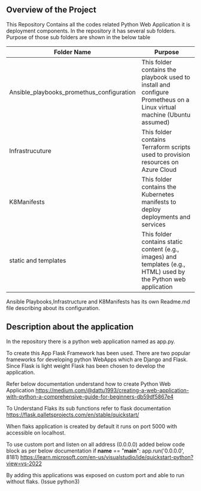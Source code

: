 ## Overview of the Project

This Repository Contains all the codes related Python Web Application it is deployment components. In the repository it has several sub folders. Purpose of those sub folders are shown in the below table

| Folder Name                             | Purpose                                                                                                                    |
|----------------------------------------|----------------------------------------------------------------------------------------------------------------------------|
| Ansible_playbooks_promethus_configuration | This folder contains the playbook used to install and configure Prometheus on a Linux virtual machine (Ubuntu assumed)    |
| Infrastrucuture                         | This folder contains Terraform scripts used to provision resources on Azure Cloud                                          |
| K8Manifests                             | This folder contains the Kubernetes manifests to deploy deployments and services                                            |
| static and templates                    | This folder contains static content (e.g., images) and templates (e.g., HTML) used by the Python web application           |

Ansible Playbooks,Infrastructure and K8Manifests has its own Readme.md file describing about its configuration. 

## Description about the application 

In the repository there is a python web application named as app.py.

To create this App Flask Framework has been used. There are two popular frameworks for developing python WebApps which are Django and Flask. Since Flask is light weight Flask has been chosen to develop the application.

Refer below documentation understand how to create Python Web Application 
https://medium.com/@dattu1993/creating-a-web-application-with-python-a-comprehensive-guide-for-beginners-db59df5867e4 

To Understand Flaks its sub functions refer to flask documentation 
https://flask.palletsprojects.com/en/stable/quickstart/ 

When flaks application is created by default it runs on port 5000 with accessible on localhost.

To use custom port and listen on all address (0.0.0.0) added below code block  as per below documentation
if __name__ == "__main__":
    app.run('0.0.0.0', 8181)
https://learn.microsoft.com/en-us/visualstudio/ide/quickstart-python?view=vs-2022 

By adding this applications was exposed on custom port and able to run without flaks. (Issue python3)